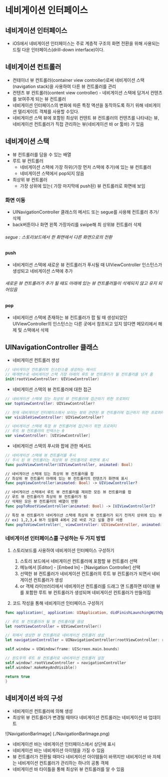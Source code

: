 # 네비게이션 인터페이스

## 네비게이션 인터페이스
- iOS에서 네비게이션 인터페이스는 주로 계층적 구조의 화면 전환을 위해 사용되는 드릴 다운 인터페이스(drill-down interface)이다.



## 네비게이션 컨트롤러
- 컨테이너 뷰 컨트롤러(container view controller)로써 네비게이션 스택(navigation stack)을 사용하여 다른 뷰 컨트롤러를 관리
- 컨텐츠 뷰 컨트롤러(content view controller) - 네비게이션 스택에 담겨서 컨텐츠를 보여주게 되는 뷰 컨트롤러
- 네비게이션 인터페이스의 변화에 따른 특정 액션을 동작하도록 하기 위해 네비게이션 델리게이트 객체를 사용할 수있다.
- 네비게이션 스택 뷰에 포함된 최상위 컨텐트 뷰 컨트롤러의 컨텐츠를 나타내는 뷰, 네비게이션 컨트롤러가 직접 관리하는 뷰(네비게이션 바 or 툴바) 가 있음



## 네비게이션 스택
- 뷰 컨트롤러를 담을 수 있는 배열
- 루트 뷰 컨트롤러
    - 네비게이션 스택에 가장 하위(가장 먼저 스택에 추가)에 있는 뷰 컨트롤러
    - 네비게이션 스택에서 pop되지 않음
- 최상위 뷰 컨트롤러
    - 가장 상위에 있는( 가장 마지막에 push된) 뷰 컨트롤러로 화면에 보임


### 화면 이동
- UINavigationController 클래스의 메서드 또는 segue를 사용해 컨트롤러 추가/삭제
- back버튼이나 화면 왼쪽 가장자리를 swipe해 최 상위뷰 컨트롤러 삭제

###### segue : 스토리보드에서 한 화면에서 다른 화면으로의 전환

#### push
- 네비게이션 스택에 새로운 뷰 컨트롤러가 푸시될 때 UIViewController 인스턴스가 생성되고 네비게이션 스택에 추가

###### 새로운 뷰 컨트롤러가 추가 될 때도 아래에 있는 뷰 컨트롤러들이 삭제되지 않고 유지 되어있음

#### pop
- 네비게이션 스택에 존재하는 뷰 컨트롤러가 팝 될 때 생성되었던 UIViewController의 인스턴스는 다른 곳에서 참조되고 있지 않다면 메모리에서 해제 및 스택에서 삭제



## UINavigationController 클래스
- 네비게이션 컨트롤러 생성
```swift
// 네비게이션 컨트롤러의 인스턴스를 생성하는 메서드
// 매개변수로 네비게이션 스택 가장 아래의 루트 뷰 컨트롤러가 될 컨트롤러를 넘겨 줌
init(rootViewController: UIViewController)
```

- 네비게이션 스택의 뷰 컨트롤러에 대한 접근
```swift
// 네비게이션 스택에 있는 최상위 뷰 컨트롤러에 접근하기 위한 프로퍼티
var topViewController: UIViewController?

// 현재 네비게이션 인터페이스에서 보이는 뷰와 관련된 뷰 컨트롤러에 접근하기 위한 프로퍼티
var visibleViewController: UIViewController?

// 네비게이션 스택에 특정 뷰 컨트롤러에 접근하기 위한 프로퍼티
// 루트 뷰 컨트롤러의 인덱스는 0
var viewController: [UIViewController]
```

- 네비게이션 스택의 푸시와 팝에 관한 메서드
```swift 
// 네비게이션 스택에 뷰 컨트롤러를 푸시 
// 푸시 된 뷰 컨트롤러는 최상위 뷰 컨트롤러로 화면에 표시
func pushViewController(UIViewController, animated: Bool) 

// 네비게이션 스택에 있는 최상위 뷰 컨트롤러를 팝
// 최상위 뷰 컨트롤러 아래에 있는 뷰 컨트롤러의 컨텐츠가 화면에 표시
func popViewController(animated: Bool) -> UIViewController?

// 네비게이션 스택에서 루트 뷰 컨트롤러를 제외한 모든 뷰 컨트롤러를 팝
// 루트 뷰 컨트롤러가 최상위 뷰 컨트롤러가 됨
// 삭제된 모든 뷰 컨트롤러의 배열이 반환
func popToRootViewController(animated: Bool) -> [UIViewController]?

// 특정 뷰 컨트롤러가 네비게이션 스택에 최상위 뷰 컨트롤러가 되기 전까지 상위에 있는 뷰 컨트롤러를 팝함
// ex) 1,2,3,4 뷰가 있을때 4에서 2로 바로 가고 싶을 경우 사용
func popToViewController(_ viewController: UIViewController, animated: Bool) -> [UIViewController]?
```

### 네비게이션 인터페이스를 구성하는 두 가지 방법
1. 스토리보드를 사용하여 네비게이션 인터페이스 구성하기
    1) 스토리 보드에서 네비게이션 컨트롤러에 포함할 뷰 컨트롤러 선택
    2) 메뉴에서 [Editor] - [Embed In] - [Navigation Controller] 선택
    3) 선택한 뷰 컨트롤러가 네비게이션 컨트롤러의 루트 뷰 컨트롤러가 되면서 네비게이션 컨트롤러가 생성
    4) or 객체 라이브러리에서 네비게이션 컨트롤러를 드래그 앤 드롭하면 테이블 뷰를 포함한 루트 뷰 컨트롤러가 생성되며 네비게이션 컨트롤러가 만들어짐


2. 코드 작성을 통해 네비게이션 인터페이스 구성하기
```swift
func application(_ application: UIApplication, didFinishLaunchingWithOptions launchOptions: [UIApplicationLaunchOptionsKey: Any]?) -> Bool {

// 루트 뷰 컨트롤러가 될 뷰 컨트롤러를 생성
let rootViewController = UIViewController()

// 위에서 생성한 뷰 컨트롤러로 네비게이션 컨트롤러 생성
let navigationController = UINavigationController(rootViewController: rootViewController)

self.window = UIWindow(frame: UIScreen.main.bounds)

// 윈도우의 루트 뷰 컨트롤러로 네비게이션 컨트롤러 설정
self.window?.rootViewController = navigationController
self.window?.makeKeyAndVisible()

return true
}
```
## 네비게이션 바의 구성
- 네비게이션 컨트롤러에 의해 생성
- 최상위 뷰 컨트롤러가 변경될 때마다 네비게이션 컨트롤러는 네비게이션 바 업데이트

![NavigationBarImage] (./NavigationBarImage.png)

- 네비게이션 바는 네비게이션 인터페이스에서 상단에 표시
- 네비게이션 바는 네비게이션 아이템을 가질 수 있음
- 뷰 컨트롤러가 전환될 때마다 네비게이션 아이템들이 바뀌지만 네비게이션 바 자체는 네비게이션 컨트롤러가 관리하는 하나의 공통 객체
- 네비게이션 바 타이틀을 통해 최상위 뷰 컨트롤러를 알 수 있음
